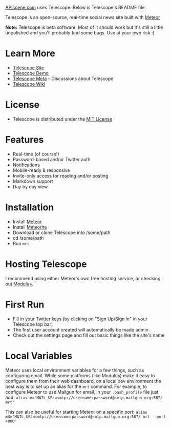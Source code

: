 [APIscene.com](http://apiscene.com) uses Telescope. Below is Telescope's README file.

Telescope is an open-source, real-time social news site built with [Meteor](http://meteor.com)

**Note:** Telescope is beta software. Most of it should work but it's still a little unpolished and you'll probably find some bugs. Use at your own risk :)

# Learn More
- [Telescope Site](http://telesc.pe)
- [Telescope Demo](http://demo.telesc.pe)
- [Telescope Meta](http://meta.telesc.pe/) – Discussions about Telescope
- [Telescope Wiki](https://github.com/SachaG/Telescope/wiki)

# License
- Telescope is distributed under the [MIT License](http://opensource.org/licenses/MIT)

# Features
- Real-time (of course!)
- Password-based and/or Twitter auth
- Notifications
- Mobile-ready & responsive
- Invite-only access for reading and/or posting
- Markdown support
- Day by day view

# Installation
- Install [Meteor](http://meteor.com)
- Install [Meteorite](https://github.com/oortcloud/meteorite/)
- Download or clone Telescope into /some/path
- cd /some/path
- Run `mrt`

# Hosting Telescope

I recommend using either Meteor's own free hosting service, or checking out [Modulus](http://modulus.io/). 

# First Run
- Fill in your Twitter keys (by clicking on "Sign Up/Sign in" in your Telescope top bar)
- The first user account created will automatically be made admin
- Check out the settings page and fill out basic things like the site's name

# Local Variables
Meteor uses local environment variables for a few things, such as configuring email. While some platforms (like Modulus) make it easy to configure them from their web dashboard, on a local dev environment the best way is to set up an alias for the `mrt` command. 
For example, to configure Meteor to use Mailgun for email, in your `.bash_profile` file just add:
`alias m='MAIL_URL=smtp://username:password@smtp.mailgun.org:587/ mrt'`

This can also be useful for starting Meteor on a specific port:
`alias m4='MAIL_URL=smtp://username:password@smtp.mailgun.org:587/ mrt --port 4000'`
